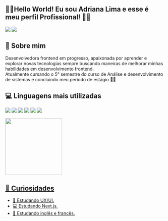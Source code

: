 ## 🖖🏻Hello World! Eu sou Adriana Lima e esse é meu perfil Profissional! 👩‍💻

<a href="https://www.linkedin.com/in/adriana-lima-35b18727b" target="_blank"><img src="https://img.shields.io/badge/-LinkedIn-%230077B5?style=for-the-badge&logo=linkedin&logoColor=white" target="_blank"></a>
<a href="https://instagram.com/adri_ana.08" target="_blank"><img src="https://img.shields.io/badge/-Instagram-%23E4405F?style=for-the-badge&logo=instagram&logoColor=white" target="_blank"></a>

## 📣 Sobre mim 

Desenvolvedora frontend em progresso, apaixonada por aprender e explorar novas tecnologias sempre buscando maneiras de melhorar minhas habilidades em desenvolvimento frontend. </br> 
Atualmente cursando o 5° semestre do curso de Análise e desenvolvimento de sistemas e concluindo meu período de estágio 👩‍💻

## 💻 Linguagens mais utilizadas

<a href="" target="_blank"> <img src="https://img.shields.io/badge/HTML5-E34F26?style=for-the-badge&logo=html5&logoColor=white" target="_blank"></a>
<a href="" target="_blank"> <img src="https://img.shields.io/badge/CSS3-1572B6?style=for-the-badge&logo=css3&logoColor=white" target="_blank"></a>
<a href="" target="_blank"> <img src="https://img.shields.io/badge/JavaScript-F7DF1E?style=for-the-badge&logo=javascript&logoColor=black" target="_blank"></a>
<a href="" target="_blank"> <img src="https://img.shields.io/badge/TypeScript-007ACC?style=for-the-badge&logo=typescript&logoColor=white" target="_blank"></a>
<a href="" target="_blank"> <img src="https://img.shields.io/badge/React-20232A?style=for-the-badge&logo=react&logoColor=61DAFB" target="_blank"></a>
<a href="" target="_blank"> <img src="https://img.shields.io/badge/GIT-E44C30?style=for-the-badge&logo=git&logoColor=white" target="_blank"></a> 


<div align="left">
  <a href="https://github.com/adrianalima99">
  <img height="180em" src="https://github-readme-stats.vercel.app/api?username=Adrianalima99&show_icons=true&theme=tokyonight&include_all_commits=true&count_private=true"/> 
 
</div>

## 💙 Curiosidades 
- 🎨 Estudando UX/UI.
- 💻 Estudando Next.js.
- 📑 Estudando inglês e francês. 
